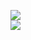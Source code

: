 [![](https://img.shields.io/badge/Made%20With-Github%20Spray-lightgrey.svg?style=for-the-badge&logo=github)](https://github.com/Annihil/github-spray#9736)  
[![](https://i.imgur.com/2DrTn0Z.gif)](https://github.com/Annihil/github-spray)